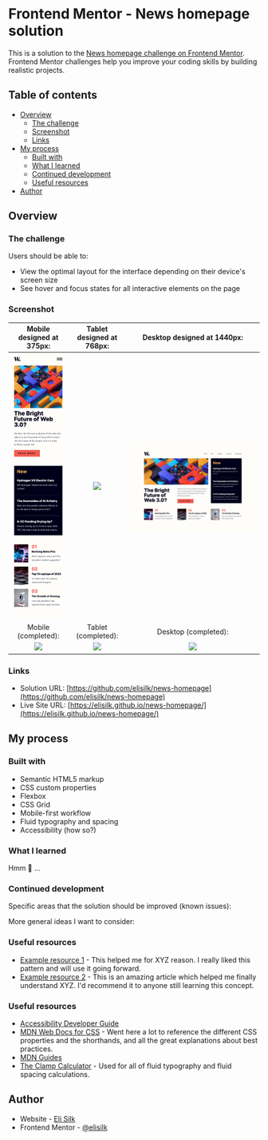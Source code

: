 # Frontend Mentor - News homepage solution

This is a solution to the [News homepage challenge on Frontend Mentor](https://www.frontendmentor.io/challenges/news-homepage-H6SWTa1MFl). Frontend Mentor challenges help you improve your coding skills by building realistic projects.

## Table of contents

- [Overview](#overview)
  - [The challenge](#the-challenge)
  - [Screenshot](#screenshot)
  - [Links](#links)
- [My process](#my-process)
  - [Built with](#built-with)
  - [What I learned](#what-i-learned)
  - [Continued development](#continued-development)
  - [Useful resources](#useful-resources)
- [Author](#author)

## Overview

### The challenge

Users should be able to:

- View the optimal layout for the interface depending on their device's screen size
- See hover and focus states for all interactive elements on the page

### Screenshot

|             Mobile designed at 375px:              |             Tablet designed at 768px:              |             Desktop designed at 1440px:             |
| :------------------------------------------------: | :------------------------------------------------: | :-------------------------------------------------: |
|      ![](./screenshots/screenshot-mobile.png)      |      ![](./screenshots/screenshot-tablet.png)      |      ![](./screenshots/screenshot-desktop.png)      |
|                Mobile (completed):                 |                Tablet (completed):                 |                Desktop (completed):                 |
| ![](./screenshots/screenshot-mobile-completed.png) | ![](./screenshots/screenshot-tablet-completed.png) | ![](./screenshots/screenshot-desktop-completed.png) |

### Links

- Solution URL: [https://github.com/elisilk/news-homepage](https://github.com/elisilk/news-homepage)
- Live Site URL: [https://elisilk.github.io/news-homepage/](https://elisilk.github.io/news-homepage/)

## My process

### Built with

- Semantic HTML5 markup
- CSS custom properties
- Flexbox
- CSS Grid
- Mobile-first workflow
- Fluid typography and spacing
- Accessibility (how so?)

### What I learned

Hmm 🤔 ...

### Continued development

Specific areas that the solution should be improved (known issues):

More general ideas I want to consider:

### Useful resources

- [Example resource 1](https://www.example.com) - This helped me for XYZ reason. I really liked this pattern and will use it going forward.
- [Example resource 2](https://www.example.com) - This is an amazing article which helped me finally understand XYZ. I'd recommend it to anyone still learning this concept.

### Useful resources

- [Accessibility Developer Guide](https://www.accessibility-developer-guide.com/)
- [MDN Web Docs for CSS](https://developer.mozilla.org/en-US/docs/Web/CSS) - Went here a lot to reference the different CSS properties and the shorthands, and all the great explanations about best practices.
- [MDN Guides](https://developer.mozilla.org/en-US/docs/Learn)
- [The Clamp Calculator](https://royalfig.github.io/fluid-typography-calculator/) - Used for all of fluid typography and fluid spacing calculations.

## Author

- Website - [Eli Silk](https://github.com/elisilk)
- Frontend Mentor - [@elisilk](https://www.frontendmentor.io/profile/elisilk)
